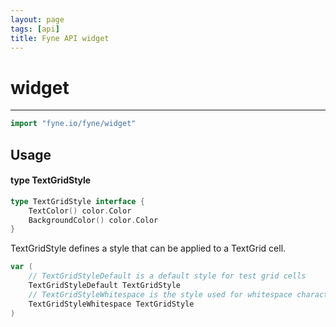 ```yaml
---
layout: page
tags: [api]
title: Fyne API widget
---
```


# widget
---
```go
import "fyne.io/fyne/widget"
```

## Usage

#### type TextGridStyle

```go
type TextGridStyle interface {
	TextColor() color.Color
	BackgroundColor() color.Color
}
```

TextGridStyle defines a style that can be applied to a TextGrid cell.

```go
var (
	// TextGridStyleDefault is a default style for test grid cells
	TextGridStyleDefault TextGridStyle
	// TextGridStyleWhitespace is the style used for whitespace characters, if enabled
	TextGridStyleWhitespace TextGridStyle
)
```
